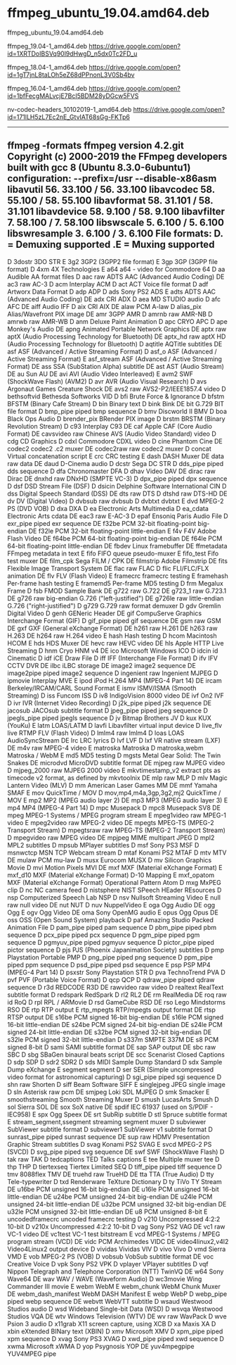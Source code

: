 # ffmpeg_ubuntu_19.04.amd64.deb
ffmpeg_ubuntu_19.04.amd64.deb

ffmpeg_19.04-1_amd64.deb https://drive.google.com/open?id=1XRTDoIBSVq90l9dHwgD_n5dx0Tc2FD_u

ffmpeg_18.04-1_amd64.deb https://drive.google.com/open?id=1gT7jnL8taLOh5eZ68dPPnonL3V0Sb4bv


ffmpeg_16.04-1_amd64.deb https://drive.google.com/open?id=1bfFecgMALvcjE7BcI5BDM28yDGcw5FVS


nv-codec-headers_10102019-1_amd64.deb https://drive.google.com/open?id=171lLH5zL7Ec2nE_GtvIAT68sGg-FKTp6

--------------------------------------------------------------------------------------------------------------


ffmpeg -formats
ffmpeg version 4.2.git Copyright (c) 2000-2019 the FFmpeg developers
  built with gcc 8 (Ubuntu 8.3.0-6ubuntu1)
  configuration: --prefix=/usr --disable-x86asm
  libavutil      56. 33.100 / 56. 33.100
  libavcodec     58. 55.100 / 58. 55.100
  libavformat    58. 31.101 / 58. 31.101
  libavdevice    58.  9.100 / 58.  9.100
  libavfilter     7. 58.100 /  7. 58.100
  libswscale      5.  6.100 /  5.  6.100
  libswresample   3.  6.100 /  3.  6.100
File formats:
 D. = Demuxing supported
 .E = Muxing supported
 --
 D  3dostr          3DO STR
  E 3g2             3GP2 (3GPP2 file format)
  E 3gp             3GP (3GPP file format)
 D  4xm             4X Technologies
  E a64             a64 - video for Commodore 64
 D  aa              Audible AA format files
 D  aac             raw ADTS AAC (Advanced Audio Coding)
 DE ac3             raw AC-3
 D  acm             Interplay ACM
 D  act             ACT Voice file format
 D  adf             Artworx Data Format
 D  adp             ADP
 D  ads             Sony PS2 ADS
  E adts            ADTS AAC (Advanced Audio Coding)
 DE adx             CRI ADX
 D  aea             MD STUDIO audio
 D  afc             AFC
 DE aiff            Audio IFF
 D  aix             CRI AIX
 DE alaw            PCM A-law
 D  alias_pix       Alias/Wavefront PIX image
 DE amr             3GPP AMR
 D  amrnb           raw AMR-NB
 D  amrwb           raw AMR-WB
 D  anm             Deluxe Paint Animation
 D  apc             CRYO APC
 D  ape             Monkey's Audio
 DE apng            Animated Portable Network Graphics
 DE aptx            raw aptX (Audio Processing Technology for Bluetooth)
 DE aptx_hd         raw aptX HD (Audio Processing Technology for Bluetooth)
 D  aqtitle         AQTitle subtitles
 DE asf             ASF (Advanced / Active Streaming Format)
 D  asf_o           ASF (Advanced / Active Streaming Format)
  E asf_stream      ASF (Advanced / Active Streaming Format)
 DE ass             SSA (SubStation Alpha) subtitle
 DE ast             AST (Audio Stream)
 DE au              Sun AU
 DE avi             AVI (Audio Video Interleaved)
  E avm2            SWF (ShockWave Flash) (AVM2)
 D  avr             AVR (Audio Visual Research)
 D  avs             Argonaut Games Creature Shock
 DE avs2            raw AVS2-P2/IEEE1857.4 video
 D  bethsoftvid     Bethesda Softworks VID
 D  bfi             Brute Force & Ignorance
 D  bfstm           BFSTM (Binary Cafe Stream)
 D  bin             Binary text
 D  bink            Bink
 DE bit             G.729 BIT file format
 D  bmp_pipe        piped bmp sequence
 D  bmv             Discworld II BMV
 D  boa             Black Ops Audio
 D  brender_pix     BRender PIX image
 D  brstm           BRSTM (Binary Revolution Stream)
 D  c93             Interplay C93
 DE caf             Apple CAF (Core Audio Format)
 DE cavsvideo       raw Chinese AVS (Audio Video Standard) video
 D  cdg             CD Graphics
 D  cdxl            Commodore CDXL video
 D  cine            Phantom Cine
 DE codec2          codec2 .c2 muxer
 DE codec2raw       raw codec2 muxer
 D  concat          Virtual concatenation script
  E crc             CRC testing
  E dash            DASH Muxer
 DE data            raw data
 DE daud            D-Cinema audio
 D  dcstr           Sega DC STR
 D  dds_pipe        piped dds sequence
 D  dfa             Chronomaster DFA
 D  dhav            Video DAV
 DE dirac           raw Dirac
 DE dnxhd           raw DNxHD (SMPTE VC-3)
 D  dpx_pipe        piped dpx sequence
 D  dsf             DSD Stream File (DSF)
 D  dsicin          Delphine Software International CIN
 D  dss             Digital Speech Standard (DSS)
 DE dts             raw DTS
 D  dtshd           raw DTS-HD
 DE dv              DV (Digital Video)
 D  dvbsub          raw dvbsub
 D  dvbtxt          dvbtxt
  E dvd             MPEG-2 PS (DVD VOB)
 D  dxa             DXA
 D  ea              Electronic Arts Multimedia
 D  ea_cdata        Electronic Arts cdata
 DE eac3            raw E-AC-3
 D  epaf            Ensoniq Paris Audio File
 D  exr_pipe        piped exr sequence
 DE f32be           PCM 32-bit floating-point big-endian
 DE f32le           PCM 32-bit floating-point little-endian
  E f4v             F4V Adobe Flash Video
 DE f64be           PCM 64-bit floating-point big-endian
 DE f64le           PCM 64-bit floating-point little-endian
 DE fbdev           Linux framebuffer
 DE ffmetadata      FFmpeg metadata in text
  E fifo            FIFO queue pseudo-muxer
  E fifo_test       Fifo test muxer
 DE film_cpk        Sega FILM / CPK
 DE filmstrip       Adobe Filmstrip
 DE fits            Flexible Image Transport System
 DE flac            raw FLAC
 D  flic            FLI/FLC/FLX animation
 DE flv             FLV (Flash Video)
  E framecrc        framecrc testing
  E framehash       Per-frame hash testing
  E framemd5        Per-frame MD5 testing
 D  frm             Megalux Frame
 D  fsb             FMOD Sample Bank
 DE g722            raw G.722
 DE g723_1          raw G.723.1
 DE g726            raw big-endian G.726 ("left-justified")
 DE g726le          raw little-endian G.726 ("right-justified")
 D  g729            G.729 raw format demuxer
 D  gdv             Gremlin Digital Video
 D  genh            GENeric Header
 DE gif             CompuServe Graphics Interchange Format (GIF)
 D  gif_pipe        piped gif sequence
 DE gsm             raw GSM
 DE gxf             GXF (General eXchange Format)
 DE h261            raw H.261
 DE h263            raw H.263
 DE h264            raw H.264 video
  E hash            Hash testing
 D  hcom            Macintosh HCOM
  E hds             HDS Muxer
 DE hevc            raw HEVC video
 DE hls             Apple HTTP Live Streaming
 D  hnm             Cryo HNM v4
 DE ico             Microsoft Windows ICO
 D  idcin           id Cinematic
 D  idf             iCE Draw File
 D  iff             IFF (Interchange File Format)
 D  ifv             IFV CCTV DVR
 DE ilbc            iLBC storage
 DE image2          image2 sequence
 DE image2pipe      piped image2 sequence
 D  ingenient       raw Ingenient MJPEG
 D  ipmovie         Interplay MVE
  E ipod            iPod H.264 MP4 (MPEG-4 Part 14)
 DE ircam           Berkeley/IRCAM/CARL Sound Format
  E ismv            ISMV/ISMA (Smooth Streaming)
 D  iss             Funcom ISS
 D  iv8             IndigoVision 8000 video
 DE ivf             On2 IVF
 D  ivr             IVR (Internet Video Recording)
 D  j2k_pipe        piped j2k sequence
 DE jacosub         JACOsub subtitle format
 D  jpeg_pipe       piped jpeg sequence
 D  jpegls_pipe     piped jpegls sequence
 D  jv              Bitmap Brothers JV
 D  kux             KUX (YouKu)
  E latm            LOAS/LATM
 D  lavfi           Libavfilter virtual input device
 D  live_flv        live RTMP FLV (Flash Video)
 D  lmlm4           raw lmlm4
 D  loas            LOAS AudioSyncStream
 DE lrc             LRC lyrics
 D  lvf             LVF
 D  lxf             VR native stream (LXF)
 DE m4v             raw MPEG-4 video
  E matroska        Matroska
 D  matroska,webm   Matroska / WebM
  E md5             MD5 testing
 D  mgsts           Metal Gear Solid: The Twin Snakes
 DE microdvd        MicroDVD subtitle format
 DE mjpeg           raw MJPEG video
 D  mjpeg_2000      raw MJPEG 2000 video
  E mkvtimestamp_v2 extract pts as timecode v2 format, as defined by mkvtoolnix
 DE mlp             raw MLP
 D  mlv             Magic Lantern Video (MLV)
 D  mm              American Laser Games MM
 DE mmf             Yamaha SMAF
  E mov             QuickTime / MOV
 D  mov,mp4,m4a,3gp,3g2,mj2 QuickTime / MOV
  E mp2             MP2 (MPEG audio layer 2)
 DE mp3             MP3 (MPEG audio layer 3)
  E mp4             MP4 (MPEG-4 Part 14)
 D  mpc             Musepack
 D  mpc8            Musepack SV8
 DE mpeg            MPEG-1 Systems / MPEG program stream
  E mpeg1video      raw MPEG-1 video
  E mpeg2video      raw MPEG-2 video
 DE mpegts          MPEG-TS (MPEG-2 Transport Stream)
 D  mpegtsraw       raw MPEG-TS (MPEG-2 Transport Stream)
 D  mpegvideo       raw MPEG video
 DE mpjpeg          MIME multipart JPEG
 D  mpl2            MPL2 subtitles
 D  mpsub           MPlayer subtitles
 D  msf             Sony PS3 MSF
 D  msnwctcp        MSN TCP Webcam stream
 D  mtaf            Konami PS2 MTAF
 D  mtv             MTV
 DE mulaw           PCM mu-law
 D  musx            Eurocom MUSX
 D  mv              Silicon Graphics Movie
 D  mvi             Motion Pixels MVI
 DE mxf             MXF (Material eXchange Format)
  E mxf_d10         MXF (Material eXchange Format) D-10 Mapping
  E mxf_opatom      MXF (Material eXchange Format) Operational Pattern Atom
 D  mxg             MxPEG clip
 D  nc              NC camera feed
 D  nistsphere      NIST SPeech HEader REsources
 D  nsp             Computerized Speech Lab NSP
 D  nsv             Nullsoft Streaming Video
  E null            raw null video
 DE nut             NUT
 D  nuv             NuppelVideo
  E oga             Ogg Audio
 DE ogg             Ogg
  E ogv             Ogg Video
 DE oma             Sony OpenMG audio
  E opus            Ogg Opus
 DE oss             OSS (Open Sound System) playback
 D  paf             Amazing Studio Packed Animation File
 D  pam_pipe        piped pam sequence
 D  pbm_pipe        piped pbm sequence
 D  pcx_pipe        piped pcx sequence
 D  pgm_pipe        piped pgm sequence
 D  pgmyuv_pipe     piped pgmyuv sequence
 D  pictor_pipe     piped pictor sequence
 D  pjs             PJS (Phoenix Japanimation Society) subtitles
 D  pmp             Playstation Portable PMP
 D  png_pipe        piped png sequence
 D  ppm_pipe        piped ppm sequence
 D  psd_pipe        piped psd sequence
  E psp             PSP MP4 (MPEG-4 Part 14)
 D  psxstr          Sony Playstation STR
 D  pva             TechnoTrend PVA
 D  pvf             PVF (Portable Voice Format)
 D  qcp             QCP
 D  qdraw_pipe      piped qdraw sequence
 D  r3d             REDCODE R3D
 DE rawvideo        raw video
 D  realtext        RealText subtitle format
 D  redspark        RedSpark
 D  rl2             RL2
 DE rm              RealMedia
 DE roq             raw id RoQ
 D  rpl             RPL / ARMovie
 D  rsd             GameCube RSD
 DE rso             Lego Mindstorms RSO
 DE rtp             RTP output
  E rtp_mpegts      RTP/mpegts output format
 DE rtsp            RTSP output
 DE s16be           PCM signed 16-bit big-endian
 DE s16le           PCM signed 16-bit little-endian
 DE s24be           PCM signed 24-bit big-endian
 DE s24le           PCM signed 24-bit little-endian
 DE s32be           PCM signed 32-bit big-endian
 DE s32le           PCM signed 32-bit little-endian
 D  s337m           SMPTE 337M
 DE s8              PCM signed 8-bit
 D  sami            SAMI subtitle format
 DE sap             SAP output
 DE sbc             raw SBC
 D  sbg             SBaGen binaural beats script
 DE scc             Scenarist Closed Captions
 D  sdp             SDP
 D  sdr2            SDR2
 D  sds             MIDI Sample Dump Standard
 D  sdx             Sample Dump eXchange
  E segment         segment
 D  ser             SER (Simple uncompressed video format for astronomical capturing)
 D  sgi_pipe        piped sgi sequence
 D  shn             raw Shorten
 D  siff            Beam Software SIFF
  E singlejpeg      JPEG single image
 D  sln             Asterisk raw pcm
 DE smjpeg          Loki SDL MJPEG
 D  smk             Smacker
  E smoothstreaming Smooth Streaming Muxer
 D  smush           LucasArts Smush
 D  sol             Sierra SOL
 DE sox             SoX native
 DE spdif           IEC 61937 (used on S/PDIF - IEC958)
  E spx             Ogg Speex
 DE srt             SubRip subtitle
 D  stl             Spruce subtitle format
  E stream_segment,ssegment streaming segment muxer
 D  subviewer       SubViewer subtitle format
 D  subviewer1      SubViewer v1 subtitle format
 D  sunrast_pipe    piped sunrast sequence
 DE sup             raw HDMV Presentation Graphic Stream subtitles
 D  svag            Konami PS2 SVAG
  E svcd            MPEG-2 PS (SVCD)
 D  svg_pipe        piped svg sequence
 DE swf             SWF (ShockWave Flash)
 D  tak             raw TAK
 D  tedcaptions     TED Talks captions
  E tee             Multiple muxer tee
 D  thp             THP
 D  tiertexseq      Tiertex Limited SEQ
 D  tiff_pipe       piped tiff sequence
 D  tmv             8088flex TMV
 DE truehd          raw TrueHD
 DE tta             TTA (True Audio)
 D  tty             Tele-typewriter
 D  txd             Renderware TeXture Dictionary
 D  ty              TiVo TY Stream
 DE u16be           PCM unsigned 16-bit big-endian
 DE u16le           PCM unsigned 16-bit little-endian
 DE u24be           PCM unsigned 24-bit big-endian
 DE u24le           PCM unsigned 24-bit little-endian
 DE u32be           PCM unsigned 32-bit big-endian
 DE u32le           PCM unsigned 32-bit little-endian
 DE u8              PCM unsigned 8-bit
  E uncodedframecrc uncoded framecrc testing
 D  v210            Uncompressed 4:2:2 10-bit
 D  v210x           Uncompressed 4:2:2 10-bit
 D  vag             Sony PS2 VAG
 DE vc1             raw VC-1 video
 DE vc1test         VC-1 test bitstream
  E vcd             MPEG-1 Systems / MPEG program stream (VCD)
 DE vidc            PCM Archimedes VIDC
 DE video4linux2,v4l2 Video4Linux2 output device
 D  vividas         Vividas VIV
 D  vivo            Vivo
 D  vmd             Sierra VMD
  E vob             MPEG-2 PS (VOB)
 D  vobsub          VobSub subtitle format
 DE voc             Creative Voice
 D  vpk             Sony PS2 VPK
 D  vplayer         VPlayer subtitles
 D  vqf             Nippon Telegraph and Telephone Corporation (NTT) TwinVQ
 DE w64             Sony Wave64
 DE wav             WAV / WAVE (Waveform Audio)
 D  wc3movie        Wing Commander III movie
  E webm            WebM
  E webm_chunk      WebM Chunk Muxer
 DE webm_dash_manifest WebM DASH Manifest
  E webp            WebP
 D  webp_pipe       piped webp sequence
 DE webvtt          WebVTT subtitle
 D  wsaud           Westwood Studios audio
 D  wsd             Wideband Single-bit Data (WSD)
 D  wsvqa           Westwood Studios VQA
 DE wtv             Windows Television (WTV)
 DE wv              raw WavPack
 D  wve             Psion 3 audio
 D  x11grab         X11 screen capture, using XCB
 D  xa              Maxis XA
 D  xbin            eXtended BINary text (XBIN)
 D  xmv             Microsoft XMV
 D  xpm_pipe        piped xpm sequence
 D  xvag            Sony PS3 XVAG
 D  xwd_pipe        piped xwd sequence
 D  xwma            Microsoft xWMA
 D  yop             Psygnosis YOP
 DE yuv4mpegpipe    YUV4MPEG pipe
